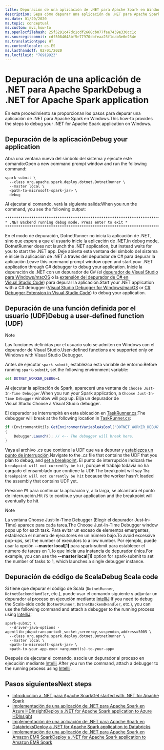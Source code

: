 ```yaml
---
title: Depuración de una aplicación de .NET para Apache Spark en Windows
description: Sepa cómo depurar una aplicación de .NET para Apache Spark en Windows.
ms.date: 01/29/2020
ms.topic: conceptual
ms.custom: mvc,how-to
ms.openlocfilehash: 25f5291c47dc1cdf2668cb077fae7439e330cc1c
ms.sourcegitcommit: cdf5084648bf5e77970cbfeaa23f1cab3e6e234e
ms.translationtype: HT
ms.contentlocale: es-ES
ms.lasthandoff: 02/01/2020
ms.locfileid: "76919923"
---
```

# <a name="debug-a-net-for-apache-spark-application"></a><span data-ttu-id="e8db8-103">Depuración de una aplicación de .NET para Apache Spark</span><span class="sxs-lookup"><span data-stu-id="e8db8-103">Debug a .NET for Apache Spark application</span></span>

<span data-ttu-id="e8db8-104">En este procedimiento se proporcionan los pasos para depurar una aplicación de .NET para Apache Spark en Windows.</span><span class="sxs-lookup"><span data-stu-id="e8db8-104">This how-to provides the steps to debug your .NET for Apache Spark application on Windows.</span></span>

## <a name="debug-your-application"></a><span data-ttu-id="e8db8-105">Depuración de la aplicación</span><span class="sxs-lookup"><span data-stu-id="e8db8-105">Debug your application</span></span>

<span data-ttu-id="e8db8-106">Abra una ventana nueva del símbolo del sistema y ejecute este comando:</span><span class="sxs-lookup"><span data-stu-id="e8db8-106">Open a new command prompt window and run the following command:</span></span>

```shell
spark-submit \
  --class org.apache.spark.deploy.dotnet.DotnetRunner \
  --master local \
  <path-to-microsoft-spark-jar> \
  debug
```

<span data-ttu-id="e8db8-107">Al ejecutar el comando, verá la siguiente salida:</span><span class="sxs-lookup"><span data-stu-id="e8db8-107">When you run the command, you see the following output:</span></span>

```console
***********************************************************************
* .NET Backend running debug mode. Press enter to exit *
***********************************************************************
```

<span data-ttu-id="e8db8-108">En el modo de depuración, DotnetRunner no inicia la aplicación de .NET, sino que espera a que el usuario inicie la aplicación de .NET.</span><span class="sxs-lookup"><span data-stu-id="e8db8-108">In debug mode, DotnetRunner does not launch the .NET application, but instead waits for you to start the .NET app.</span></span> <span data-ttu-id="e8db8-109">Deje abierta esta ventana del símbolo del sistema e inicie la aplicación de .NET a través del depurador de C# para depurar la aplicación.</span><span class="sxs-lookup"><span data-stu-id="e8db8-109">Leave this command prompt window open and start your .NET application through C# debugger to debug your application.</span></span> <span data-ttu-id="e8db8-110">Inicie la depuración de .NET con un depurador de C# (el [depurador de Visual Studio para Windows/macOS](https://visualstudio.microsoft.com/vs/) o la [extensión del depurador de C# en Visual Studio Code](https://code.visualstudio.com/Docs/editor/debugging)) para depurar la aplicación.</span><span class="sxs-lookup"><span data-stu-id="e8db8-110">Start your .NET application with a C# debugger ([Visual Studio Debugger for Windows/macOS](https://visualstudio.microsoft.com/vs/) or [C# Debugger Extension in Visual Studio Code](https://code.visualstudio.com/Docs/editor/debugging)) to debug your application.</span></span>

## <a name="debug-a-user-defined-function-udf"></a><span data-ttu-id="e8db8-111">Depuración de una función definida por el usuario (UDF)</span><span class="sxs-lookup"><span data-stu-id="e8db8-111">Debug a user-defined function (UDF)</span></span>

> [!NOTE]
> <span data-ttu-id="e8db8-112">Las funciones definidas por el usuario solo se admiten en Windows con el depurador de Visual Studio.</span><span class="sxs-lookup"><span data-stu-id="e8db8-112">User-defined functions are supported only on Windows with Visual Studio Debugger.</span></span>

<span data-ttu-id="e8db8-113">Antes de ejecutar `spark-submit`, establezca esta variable de entorno:</span><span class="sxs-lookup"><span data-stu-id="e8db8-113">Before running `spark-submit`, set the following environment variable:</span></span>

```bat
set DOTNET_WORKER_DEBUG=1
```

<span data-ttu-id="e8db8-114">Al ejecutar la aplicación de Spark, aparecerá una ventana de `Choose Just-In-Time Debugger`.</span><span class="sxs-lookup"><span data-stu-id="e8db8-114">When you run your Spark application, a `Choose Just-In-Time Debugger` window will pop up.</span></span> <span data-ttu-id="e8db8-115">Elija un depurador de Visual Studio.</span><span class="sxs-lookup"><span data-stu-id="e8db8-115">Choose a Visual Studio debugger.</span></span>

<span data-ttu-id="e8db8-116">El depurador se interrumpirá en esta ubicación en [TaskRunner.cs](https://github.com/dotnet/spark/blob/5e9c08b430b4bc56b5f42252c4b73437377afaed/src/csharp/Microsoft.Spark.Worker/TaskRunner.cs#L52):</span><span class="sxs-lookup"><span data-stu-id="e8db8-116">The debugger will break at the following location in [TaskRunner.cs](https://github.com/dotnet/spark/blob/5e9c08b430b4bc56b5f42252c4b73437377afaed/src/csharp/Microsoft.Spark.Worker/TaskRunner.cs#L52):</span></span>

```csharp
if (EnvironmentUtils.GetEnvironmentVariableAsBool("DOTNET_WORKER_DEBUG"))
{
    Debugger.Launch(); // <-- The debugger will break here.
}
```

<span data-ttu-id="e8db8-117">Vaya al archivo *.cs* que contiene la UDF que va a depurar y [establezca un punto de interrupción](https://docs.microsoft.com/visualstudio/debugger/using-breakpoints?view=vs-2019).</span><span class="sxs-lookup"><span data-stu-id="e8db8-117">Navigate to the *.cs* file that contains the UDF that you plan to debug, and [set a breakpoint](https://docs.microsoft.com/visualstudio/debugger/using-breakpoints?view=vs-2019).</span></span> <span data-ttu-id="e8db8-118">El punto de interrupción indicará `The breakpoint will not currently be hit`, porque el trabajo todavía no ha cargado el ensamblado que contiene la UDF.</span><span class="sxs-lookup"><span data-stu-id="e8db8-118">The breakpoint will say `The breakpoint will not currently be hit` because the worker hasn't loaded the assembly that contains UDF yet.</span></span>

<span data-ttu-id="e8db8-119">Presione `F5` para continuar la aplicación y, a la larga, se alcanzará el punto de interrupción.</span><span class="sxs-lookup"><span data-stu-id="e8db8-119">Hit `F5` to continue your application and the breakpoint will eventually be hit.</span></span>

> [!NOTE] 
> <span data-ttu-id="e8db8-120">La ventana Choose Just-In-Time Debugger (Elegir el depurador Just-In-Time) aparece para cada tarea.</span><span class="sxs-lookup"><span data-stu-id="e8db8-120">The Choose Just-In-Time Debugger window pops up for each task.</span></span> <span data-ttu-id="e8db8-121">Para evitar un exceso de elementos emergentes, establezca el número de ejecutores en un número bajo.</span><span class="sxs-lookup"><span data-stu-id="e8db8-121">To avoid excessive pop-ups, set the number of executors to a low number.</span></span> <span data-ttu-id="e8db8-122">Por ejemplo, puede usar la opción **--master local[1]** para spark-submit para establecer el número de tareas en 1, lo que inicia una instancia de depurador única.</span><span class="sxs-lookup"><span data-stu-id="e8db8-122">For example, you can use the **--master local[1]** option for spark-submit to set the number of tasks to 1, which launches a single debugger instance.</span></span>

## <a name="debug-scala-code"></a><span data-ttu-id="e8db8-123">Depuración de código de Scala</span><span class="sxs-lookup"><span data-stu-id="e8db8-123">Debug Scala code</span></span>

<span data-ttu-id="e8db8-124">Si tiene que depurar el código de Scala (`DotnetRunner`, `DotnetBackendHandler`, etc.), puede usar el comando siguiente y adjuntar un depurador al proceso en ejecución mediante [IntelliJ](https://www.jetbrains.com/help/idea/attaching-to-local-process.html):</span><span class="sxs-lookup"><span data-stu-id="e8db8-124">If you need to debug the Scala-side code (`DotnetRunner`, `DotnetBackendHandler`, etc.), you can use the following command and attach a debugger to the running process using [IntelliJ](https://www.jetbrains.com/help/idea/attaching-to-local-process.html):</span></span>

```shell
spark-submit \
  --driver-java-options -agentlib:jdwp=transport=dt_socket,server=y,suspend=n,address=5005 \
  --class org.apache.spark.deploy.dotnet.DotnetRunner \
  --master local \
  <path-to-microsoft-spark-jar> \
  <path-to-your-app-exe> <argument(s)-to-your-app>
```

<span data-ttu-id="e8db8-125">Después de ejecutar el comando, asocie un depurador al proceso en ejecución mediante [Intellij](https://www.jetbrains.com/help/idea/attaching-to-local-process.html).</span><span class="sxs-lookup"><span data-stu-id="e8db8-125">After you run the command, attach a debugger to the running process using [Intellij](https://www.jetbrains.com/help/idea/attaching-to-local-process.html).</span></span>

## <a name="next-steps"></a><span data-ttu-id="e8db8-126">Pasos siguientes</span><span class="sxs-lookup"><span data-stu-id="e8db8-126">Next steps</span></span>

* [<span data-ttu-id="e8db8-127">Introducción a .NET para Apache Spark</span><span class="sxs-lookup"><span data-stu-id="e8db8-127">Get started with .NET for Apache Spark</span></span>](../tutorials/get-started.md)
* [<span data-ttu-id="e8db8-128">Implementación de una aplicación de .NET para Apache Spark en Azure HDInsight</span><span class="sxs-lookup"><span data-stu-id="e8db8-128">Deploy a .NET for Apache Spark application to Azure HDInsight</span></span>](../tutorials/hdinsight-deployment.md)
* [<span data-ttu-id="e8db8-129">Implementación de una aplicación de .NET para Apache Spark en Databricks</span><span class="sxs-lookup"><span data-stu-id="e8db8-129">Deploy a .NET for Apache Spark application to Databricks</span></span>](../tutorials/databricks-deployment.md)
* [<span data-ttu-id="e8db8-130">Implementación de una aplicación de .NET para Apache Spark en Amazon EMR Spark</span><span class="sxs-lookup"><span data-stu-id="e8db8-130">Deploy a .NET for Apache Spark application to Amazon EMR Spark</span></span>](../tutorials/amazon-emr-spark-deployment.md)
